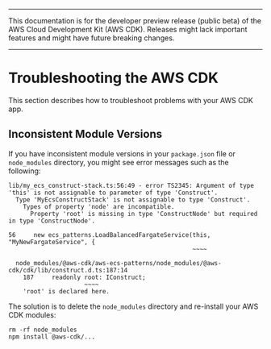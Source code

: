 --------

This documentation is for the developer preview release \(public beta\) of the AWS Cloud Development Kit \(AWS CDK\)\. Releases might lack important features and might have future breaking changes\.

--------

# Troubleshooting the AWS CDK<a name="troubleshooting"></a>

This section describes how to troubleshoot problems with your AWS CDK app\.

## Inconsistent Module Versions<a name="troubleshooting_modules"></a>

If you have inconsistent module versions in your `package.json` file or `node_modules` directory, you might see error messages such as the following:

```
lib/my_ecs_construct-stack.ts:56:49 - error TS2345: Argument of type 'this' is not assignable to parameter of type 'Construct'.
  Type 'MyEcsConstructStack' is not assignable to type 'Construct'.
    Types of property 'node' are incompatible.
      Property 'root' is missing in type 'ConstructNode' but required in type 'ConstructNode'.
 
56     new ecs_patterns.LoadBalancedFargateService(this, "MyNewFargateService", {
                                                   ~~~~
 
  node_modules/@aws-cdk/aws-ecs-patterns/node_modules/@aws-cdk/cdk/lib/construct.d.ts:187:14
    187     readonly root: IConstruct;
                     ~~~~
    'root' is declared here.
```

The solution is to delete the `node_modules` directory and re\-install your AWS CDK modules:

```
rm -rf node_modules
npm install @aws-cdk/...
```